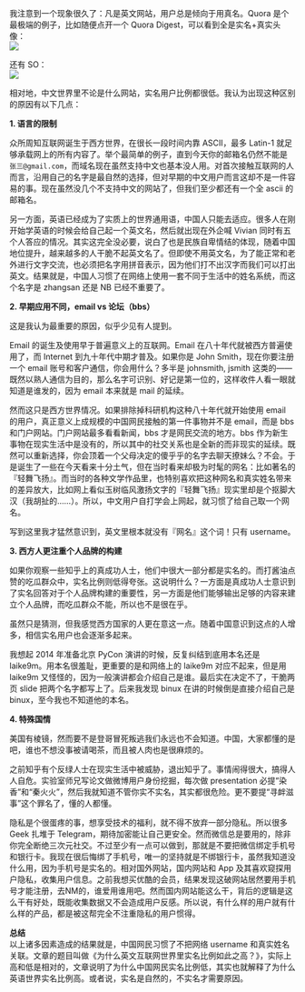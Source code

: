 我注意到一个现象很久了：凡是英文网站，用户总是倾向于用真名。Quora 是个最极端的例子，比如随便点开一个 Quora Digest，可以看到全是实名+真实头像：  
![](https://oftdwlsct.qnssl.com/quora-real-name.png)

还有 SO：  
![](https://oftdwlsct.qnssl.com/so-real-name.png)

相对地，中文世界里不论是什么网站，实名用户比例都很低。我认为出现这种区别的原因有以下几点：

**1. 语言的限制**

众所周知互联网诞生于西方世界，在很长一段时间内靠 ASCII，最多 Latin-1 就足够承载网上的所有内容了。举个最简单的例子，直到今天你的邮箱名仍然不能是 `张三@gmail.com`，而域名现在虽然支持中文也基本没人用。对首次接触互联网的人而言，沿用自己的名字是最自然的选择，但对早期的中文用户而言这却不是一件容易的事。现在虽然没几个不支持中文的网站了，但我们至少都还有一个全 ascii 的邮箱名。

另一方面，英语已经成为了实质上的世界通用语，中国人只能去适应。很多人在刚开始学英语的时候会给自己起一个英文名，然后就出现在外企喊 Vivian 同时有五个人答应的情况。其实这完全没必要，说白了也是民族自卑情结的体现，随着中国地位提升，越来越多的人干脆不起英文名了。但即使不用英文名，为了能正常和老外进行文字交流，也必须把名字用拼音表示，因为他们打不出汉字而我们可以打出英文。结果就是，中国人习惯了在网络上使用一套不同于生活中的姓名系统，而这个名字是 zhangsan 还是 NB 已经不重要了。

**2. 早期应用不同，email vs 论坛（bbs）**

这是我认为最重要的原因，似乎少见有人提到。

Email 的诞生及使用早于普遍意义上的互联网。Email 在八十年代就被西方普遍使用了，而 Internet 到九十年代中期才普及。如果你是 John Smith，现在你要注册一个 email 账号和客户通信，你会用什么？多半是 johnsmith, jsmith 这类的——既然以熟人通信为目的，那么名字可识别、好记是第一位的，这样收件人看一眼就知道是谁发的，因为 email 本来就是 mail 的延续。

然而这只是西方世界情况。如果排除掉科研机构这种八十年代就开始使用 email 的用户，真正意义上成规模的中国网民接触的第一件事物并不是 email，而是 bbs 和门户网站。门户网站最多看看新闻，bbs 才是网民交流的地方。bbs 作为新生事物在现实生活中是没有的，所以其中的社交关系也是全新的而非现实的延续。既然可以重新选择，你会顶着一个父母决定的傻乎乎的名字去聊天撩妹么？不会。于是诞生了一些在今天看来十分土气，但在当时看来却极为时髦的网名：比如著名的 『轻舞飞扬』。而当时的各种文学作品里，也特别喜欢把这种网名和真实姓名带来的差异放大，比如网上看似玉树临风激扬文字的『轻舞飞扬』现实里却是个抠脚大汉（我胡扯的……）。所以，中文用户自打学会上网起，就习惯了给自己取一个网名。

写到这里我才猛然意识到，英文里根本就没有『网名』这个词！只有 username。

**3. 西方人更注重个人品牌的构建**

如果你观察一些知乎上的真成功人士，他们中很大一部分都是实名的。而打酱油点赞的吃瓜群众中，实名比例则低得夸张。这说明什么？一方面是真成功人士意识到了实名回答对于个人品牌构建的重要性，另一方面是他们能够输出足够的内容来建立个人品牌，而吃瓜群众不能，所以也不是很在乎。

虽然只是猜测，但我感觉西方国家的人更在意这一点。随着中国意识到这点的人增多，相信实名用户也会逐渐多起来。

我想起 2014 年准备北京 PyCon 演讲的时候，反复纠结到底用本名还是 laike9m。用本名很羞耻，更重要的是和网络上的 laike9m 对应不起来，但是用 laike9m 又怪怪的，因为一般演讲都会介绍自己是谁。最后实在决定不了，干脆两页 slide 把两个名字都写上了。后来我发现 binux 在讲的时候倒是直接介绍自己是 binux，至今我也不知道他的本名。

**4. 特殊国情**

美国有棱镜，然而要不是登哥冒死叛逃我们永远也不会知道。中国，大家都懂的是吧，谁也不想没事被请喝茶，而且被人肉也是很麻烦的。

之前知乎有个反绿人士在现实生活中被威胁，退出知乎了。事情闹得很大，搞得人人自危。实验室师兄写论文做微博用户身份挖掘，每次做 presentation 必提“染香”和“秦火火”，然后我就知道不管你实不实名，其实都很危险。更不要提“寻衅滋事”这个罪名了，懂的人都懂。

隐私是个很蛋疼的事，想享受技术的福利，就不得不放弃一部分隐私。所以很多 Geek 扎堆于 Telegram，期待加密能让自己更安全。然而微信总是要用的，除非你完全断绝三次元社交。不过至少有一点可以做到，那就是不要把微信绑定手机号和银行卡。我现在很后悔绑了手机号，唯一的坚持就是不绑银行卡，虽然我知道没什么用，因为手机号是实名的。相对国外网站，国内网站和 App 及其喜欢窥探用户隐私，收集用户信息。之前我想买优酷的会员，结果发现这破网站居然要用手机号才能注册，去NM的，谁爱用谁用吧。然而国内网站能这么干，背后的逻辑是这么干有好处，既能收集数据又不会造成用户反感。所以说，有什么样的用户就有什么样的产品，都是被这帮完全不注重隐私的用户惯得。

**总结**  
以上诸多因素造成的结果就是，中国网民习惯了不把网络 username 和真实姓名关联。文章的题目叫做《为什么英文互联网世界里实名比例如此之高？》，实际上高和低是相对的，文章说明了为什么中国网民实名比例低，其实也就解释了为什么英语世界实名比例高。或者说，实名是自然的，不实名才需要原因。